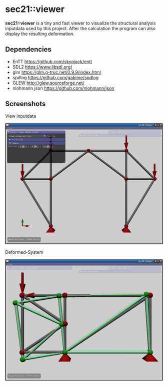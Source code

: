 # sec21::viewer

**sec21::viewer** is a tiny and fast viewer to visualize the structural analysis inputdata used by this project. After the calculation the program can also display the resulting deformation.

## Dependencies

* EnTT https://github.com/skypjack/entt
* SDL2 https://www.libsdl.org/
* glm https://glm.g-truc.net/0.9.9/index.html
* spdlog https://github.com/gabime/spdlog
* GLEW http://glew.sourceforge.net/
* nlohmann json https://github.com/nlohmann/json

## Screenshots

View inputdata

![version1](images/2020-05-23_viewer.png)

Deformed-System

![deformed](images/2020-05-23_deformed.png)
